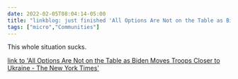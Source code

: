 ```yaml
---
date: 2022-02-05T08:04:14-05:00
title: "linkblog: just finished 'All Options Are Not on the Table as Biden Moves Troops Closer to Ukraine - The New York Times'"
tags: ["micro","Communities"]
---
```

This whole situation sucks.
 
[link to 'All Options Are Not on the Table as Biden Moves Troops Closer to Ukraine - The New York Times'](https://www.nytimes.com/2022/02/05/us/politics/biden-ukraine-russia-war.html)
